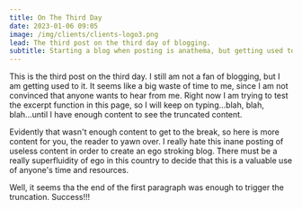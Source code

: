 ```yaml
---
title: On The Third Day
date: 2023-01-06 09:05
image: /img/clients/clients-logo3.png
lead: The third post on the third day of blogging.
subtitle: Starting a blog when posting is anathema, but getting used to it.
---
```


This is the third post on the third day. I still am not a fan of blogging, but I am getting used to it. It
seems like a big waste of time to me, since I am not convinced that anyone wants to hear from me. Right now
I am trying to test the excerpt function in this page, so I will keep on typing...blah, blah, blah...until
I have enough content to see the truncated content.

Evidently that wasn't enough content to get to the break, so here is more content for you, the reader to yawn
over. I really hate this inane posting of useless content in order to create an ego stroking blog.  There must be
a really superfluidity of ego in this country to decide that this is a valuable use of anyone's time and resources.

Well, it seems tha the end of the first paragraph was enough to trigger the truncation.  Success!!!